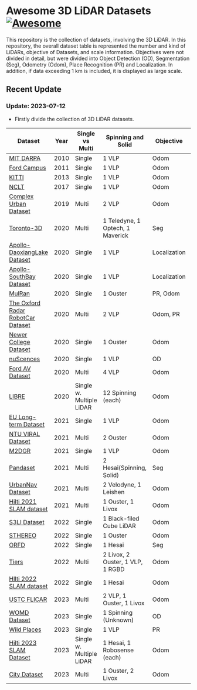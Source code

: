 # Awesome 3D LiDAR Datasets [![Awesome](https://cdn.rawgit.com/sindresorhus/awesome/d7305f38d29fed78fa85652e3a63e154dd8e8829/media/badge.svg)](https://github.com/sindresorhus/awesome)

This repository is the collection of datasets, involving the 3D LiDAR. In this repository, the overall dataset table is represented the number and kind of LiDARs, objective of Datasets, and scale information. Objectives were not divided in detail, but were divided into Object Detection (OD), Segmentation (Seg), Odometry (Odom), Place Recognition (PR) and Localization. In addition, if data exceeding 1 km is included, it is displayed as large scale.

## Recent Update
### Update: 2023-07-12
- Firstly divide the collection of 3D LiDAR datasets.

|Dataset|Year                         |Single vs Multi|Spinning and Solid                           |Objective   |Scale|
|-------|-----------------------------|---------------|---------------------------------------------|------------|-----|
|[MIT DARPA](http://grandchallenge.mit.edu/wiki/index.php?title=PublicData)|2010                         |Single         |1 VLP                                        |Odom        |Large|
|[Ford Campus](https://robots.engin.umich.edu/SoftwareData/InfoFord)|2011                         |Single         |1 VLP                                        |Odom        |Large|
|[KITTI](https://www.cvlibs.net/datasets/kitti/)  |2013                         |Single         |1 VLP                                        |Odom        |Large|
|[NCLT](http://robots.engin.umich.edu/nclt/)   |2017                         |Single         |1 VLP                                        |Odom        |Both |
|[Complex Urban Dataset](https://sites.google.com/view/complex-urban-dataset)|2019                         |Multi          |2 VLP                                        |Odom        |Large|
|[Toronto-3D](https://github.com/WeikaiTan/Toronto-3D)|2020                         |Multi          |1 Teledyne, 1 Optech, 1 Maverick             |Seg         |Large|
|[Apollo-DaoxiangLake Dataset](https://developer.apollo.auto/daoxianglake.html)|2020                         |Single         |1 VLP                                        |Localization|Large|
|[Apollo-SouthBay Dataset](https://developer.apollo.auto/southbay.html)|2020                         |Single         |1 VLP                                        |Localization|Large|
|[MulRan](https://sites.google.com/view/mulran-pr/dataset) |2020                         |Single         |1 Ouster                                     |PR, Odom    |Large|
|[The Oxford Radar RobotCar Dataset](https://oxford-robotics-institute.github.io/radar-robotcar-dataset/)|2020                         |Multi          |2 VLP                                        |Odom, PR    |Large|
|[Newer College Dataset](https://ori-drs.github.io/newer-college-dataset/)|2020                         |Single         |1 Ouster                                     |Odom        |Small|
|[nuScences](https://www.nuscenes.org/)|2020                         |Single         |1 VLP                                        |OD          |Large|
|[Ford AV Dataset](https://avdata.ford.com/)|2020                         |Multi          |4 VLP                                        |Odom        |Large|
|[LIBRE](https://sites.google.com/g.sp.m.is.nagoya-u.ac.jp/libre-dataset)  |2020                         |Single w. Multiple LiDAR|12 Spinning (each)                           |Odom        |Large|
|[EU Long-term Dataset](https://sites.google.com/g.sp.m.is.nagoya-u.ac.jp/libre-dataset)|2021                         |Single         |1 VLP                                        |Odom        |Large|
|[NTU VIRAL Dataset](https://ntu-aris.github.io/ntu_viral_dataset/)|2021                         |Multi          |2 Ouster                                     |Odom        |Small|
|[M2DGR](https://github.com/SJTU-ViSYS/M2DGR)  |2021                         |Single         |1 VLP                                        |Odom        |Large|
|[Pandaset](https://pandaset.org/)|2021                         |Multi          |2 Hesai(Spinning, Solid)                     |Seg         |Large|
|[UrbanNav Dataset](https://github.com/IPNL-POLYU/UrbanNavDataset)|2021                         |Multi          |2 Velodyne, 1 Leishen                        |Odom        |Large|
|[Hilti 2021 SLAM dataset](https://hilti-challenge.com/dataset-2021.html)|2021                         |Multi          |1 Ouster, 1 Livox                            |Odom        |Small|
|[S3LI Dataset](https://www.dlr.de/rm/en/s3li_dataset/#gallery/37227)|2022                         |Single         |1 Black-filed Cube LiDAR                     |Odom        |Large|
|[STHEREO](https://sites.google.com/view/rpmsthereo/)|2022                         |Single         |1 Ouster                                     |Odom        |Large|
|[ORFD](https://github.com/chaytonmin/Off-Road-Freespace-Detection)   |2022                         |Single         |1 Hesai                                      |Seg         |Large|
|[Tiers](https://github.com/TIERS/tiers-lidars-dataset)  |2022                         |Multi          |2 Livox, 2 Ouster, 1 VLP, 1 RGBD             |Odom        |Both|
|[Hllti 2022 SLAM dataset](https://hilti-challenge.com/dataset-2022.html)|2022                         |Single         |1 Hesai                                      |Odom        |Small|
|[USTC FLICAR](https://ustc-flicar.github.io/)|2023                         |Multi          |2 VLP, 1 Ouster, 1 Livox                     |Odom        |Small|
|[WOMD Dataset](https://waymo.com/open/data/motion/)|2023                         |Single         |1 Spinning (Unknown)                         |OD          |Large|
|[Wild Places](https://csiro-robotics.github.io/Wild-Places/)|2023                         |Single         |1 VLP                                        |PR          |Large|
|[Hilti 2023 SLAM Dataset](https://hilti-challenge.com/dataset-2023.html)|2023                         |Single w. Multiple LiDAR|1 Hesai, 1 Robosense (each)                  |Odom        |Small|
|[City Dataset](https://github.com/minwoo0611/MA-LIO)|2023                         |Multi|1 Ouster, 2 Livox                  |Odom        |Large|
